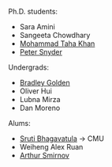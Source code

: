 Ph.D. students: 

* Sara Amini
* Sangeeta Chowdhary
* [Mohammad Taha Khan][taha]
* [Peter Snyder][pete]

Undergrads:

* [Bradley Golden][bradley]
* Oliver Hui
* Lubna Mirza
* Dan Moreno

Alums:

* [Sruti Bhagavatula][sruti] -> CMU
* Weiheng Alex Ruan
* [Arthur Smirnov][arthur]

[bradley]: https://bradleygolden.github.io/
[sruti]: https://www.cs.uic.edu/Bits/SrutiBhagavatula
[taha]: https://www.cs.uic.edu/Bits/MohammadTahaKhan
[pete]: https://www.cs.uic.edu/Bits/PeterSnyder
[arthur]: https://www.cs.uic.edu/~asmirnov/
